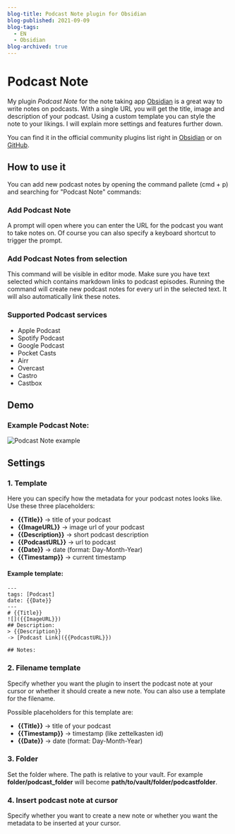 ```yaml
---
blog-title: Podcast Note plugin for Obsidian
blog-published: 2021-09-09
blog-tags:
  - EN
  - Obsidian
blog-archived: true
---
```


# Podcast Note

My plugin *Podcast Note* for the note taking app [Obsidian](https://obsidian.md) is a great way to write notes on podcasts. With a single URL you will get the title, image and description of your podcast.
Using a custom template you can style the note to your likings. I will explain more settings and features further down.

You can find it in the official community plugins list right in [Obsidian](https://obsidian.md) or on [GitHub](https://github.com/marcjulianschwarz/obsidian-podcast-note).

## How to use it
You can add new podcast notes by opening the command pallete (cmd + p) and searching for "Podcast Note" commands:
### Add Podcast Note
A prompt will open where you can enter the URL for the podcast you want to take notes on. 
Of course you can also specify a keyboard shortcut to trigger the prompt.

### Add Podcast Notes from selection

This command will be visible in editor mode. Make sure you have text selected which contains markdown links to podcast episodes. Running the command will create new podcast notes for every url in the selected text. It will also automatically link these notes.

### Supported Podcast services

+ Apple Podcast
+ Spotify Podcast
+ Google Podcast
+ Pocket Casts
+ Airr
+ Overcast
+ Castro
+ Castbox

## Demo

### Example Podcast Note:

![Podcast Note example](https://user-images.githubusercontent.com/67844154/131222181-e9a52afa-fee2-4eff-83e1-f03deb633df3.png)

## Settings
### 1. Template
Here you can specify how the metadata for your podcast notes looks like. 
Use these three placeholders:

+ **{{Title}}** → title of your podcast
+ **{{ImageURL}}** → image url of your podcast
+ **{{Description}}** → short podcast description
+ **{{PodcastURL}}** → url to podcast
+ **{{Date}}** → date (format: Day-Month-Year)
+ **{{Timestamp}}** → current timestamp

#### Example template:
```
---
tags: [Podcast]
date: {{Date}}
---
# {{Title}} 
![]({{ImageURL}})
## Description: 
> {{Description}}
-> [Podcast Link]({{PodcastURL}})

## Notes:
```

### 2. Filename template

Specify whether you want the plugin to insert the podcast note at your cursor or whether it should create a new note. You can also use a template for the filename.

Possible placeholders for this template are:
+ **{{Title}}** → title of your podcast
+ **{{Timestamp}}** → timestamp (like zettelkasten id)
+ **{{Date}}** → date (format: Day-Month-Year)

### 3. Folder

Set the folder where. The path is relative to your vault. For example **folder/podcast_folder** will become **path/to/vault/folder/podcastfolder**.

### 4. Insert podcast note at cursor
Specify whether you want to create a new note or whether you want the metadata to be inserted at your cursor.


